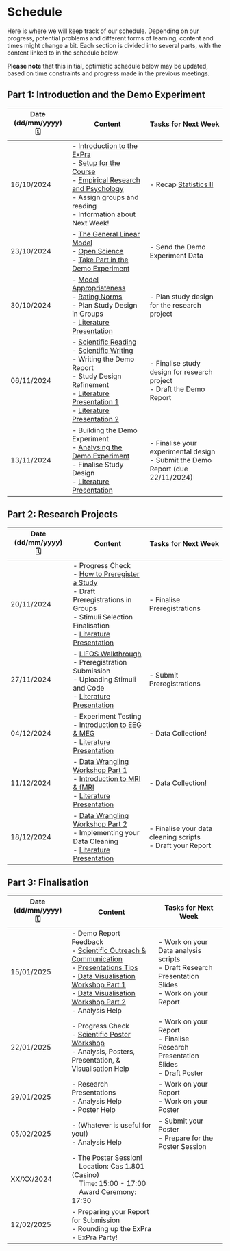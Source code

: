 # Schedule

Here is where we will keep track of our schedule. Depending on our progress, potential problems and different forms of learning, content and times might change a bit. Each section is divided into several parts, with the content linked to in the schedule below.

**Please note** that this initial, optimistic schedule below may be updated, based on time constraints and progress made in the previous meetings.  

## Part 1: Introduction and the Demo Experiment

| Date (dd/mm/yyyy) 🗓         | Content | Tasks for Next Week |
|--------------|-----------|------------|
| 16/10/2024 | - [Introduction to the ExPra](https://jackedtaylor.github.io/expra-wise24/introduction/intro)<br> - [Setup for the Course](https://jackedtaylor.github.io/expra-wise24/introduction/setup)<br> - [Empirical Research and Psychology](https://jackedtaylor.github.io/expra-wise24/introduction/empirical_research)<br> - Assign groups and reading<br> - Information about Next Week!<br>  | - Recap [Statistics II](https://pandar.netlify.app/lehre/main/#statistik-ii) |
| 23/10/2024 |  - [The General Linear Model](https://jackedtaylor.github.io/expra-wise24/introduction/glm)<br> - [Open Science](https://jackedtaylor.github.io/expra-wise24/introduction/open_science)<br> - [Take Part in the Demo Experiment](https://jackedtaylor.github.io/expra-wise24/demo/demo_participate.html)  | - Send the Demo Experiment Data |
| 30/10/2024 |  - [Model Appropriateness](https://jackedtaylor.github.io/expra-wise24/introduction/model_appropriateness)<br> - [Rating Norms](https://jackedtaylor.github.io/expra-wise24/introduction/ratings)<br> - Plan Study Design in Groups<br> -  [Literature Presentation](https://jackedtaylor.github.io/expra-wise24/general/reading.html) <br>  | - Plan study design for the research project |
| 06/11/2024 |  - [Scientific Reading](https://jackedtaylor.github.io/expra-wise24/introduction/reading)<br> - [Scientific Writing](https://jackedtaylor.github.io/expra-wise24/introduction/writing.html)<br> - Writing the Demo Report<br> - Study Design Refinement<br> -  [Literature Presentation 1](https://jackedtaylor.github.io/expra-wise24/general/reading.html) <br> - [Literature Presentation 2](https://jackedtaylor.github.io/expra-wise24/general/reading.html)<br> | - Finalise study design for research project<br>- Draft the Demo Report |
| 13/11/2024 |  - Building the Demo Experiment<br> - [Analysing the Demo Experiment](https://jackedtaylor.github.io/expra-wise24/demo/demo_analyse)<br> - Finalise Study Design<br> - [Literature Presentation](https://jackedtaylor.github.io/expra-wise24/general/reading.html) <br>  | - Finalise your experimental design<br>- Submit the Demo Report (due 22/11/2024) |

## Part 2: Research Projects

| Date (dd/mm/yyyy) 🗓         | Content | Tasks for Next Week |
|--------------|-----------|------------|
| 20/11/2024 |  - Progress Check <br> - [How to Preregister a Study](https://jackedtaylor.github.io/expra-wise24/projects/preregistration.html)<br> - Draft Preregistrations in Groups<br> - Stimuli Selection Finalisation<br> - [Literature Presentation](https://jackedtaylor.github.io/expra-wise24/general/reading.html) <br>  | - Finalise Preregistrations |
| 27/11/2024 |  - [LIFOS Walkthrough](https://jackedtaylor.github.io/expra-wise24/projects/lifos)<br> - Preregistration Submission<br> - Uploading Stimuli and Code<br> - [Literature Presentation](https://jackedtaylor.github.io/expra-wise24/general/reading.html) <br>  | - Submit Preregistrations |
| 04/12/2024 |  - Experiment Testing<br> - [Introduction to EEG & MEG](https://jackedtaylor.github.io/expra-wise24/cbi/meeg)<br> - [Literature Presentation](https://jackedtaylor.github.io/expra-wise24/general/reading.html) <br>  | - Data Collection! |
| 11/12/2024 |  - [Data Wrangling Workshop Part 1](https://jackedtaylor.github.io/expra-wise24/introduction/data_wrangling_1)<br> - [Introduction to MRI & fMRI](https://jackedtaylor.github.io/expra-wise24/cbi/mri.html)<br> - [Literature Presentation](https://jackedtaylor.github.io/expra-wise24/general/reading.html) <br>  | - Data Collection! |
| 18/12/2024 |  - [Data Wrangling Workshop Part 2](https://jackedtaylor.github.io/expra-wise24/introduction/data_wrangling_2)<br> - Implementing your Data Cleaning<br> -  [Literature Presentation](https://jackedtaylor.github.io/expra-wise24/general/reading.html) | - Finalise your data cleaning scripts<br>- Draft your Report |

## Part 3: Finalisation

| Date (dd/mm/yyyy) 🗓         | Content | Tasks for Next Week |
|--------------|-----------|------------|
| 15/01/2025 |  - Demo Report Feedback<br> - [Scientific Outreach & Communication](https://jackedtaylor.github.io/expra-wise24/introduction/communication)<br> - [Presentations Tips](https://jackedtaylor.github.io/expra-wise24/projects/presentations)<br> - [Data Visualisation Workshop Part 1](https://jackedtaylor.github.io/expra-wise24/introduction/data_vis_1)<br> - [Data Visualisation Workshop Part 2](https://jackedtaylor.github.io/expra-wise24/introduction/data_vis_2)<br> - Analysis Help<br>  | - Work on your Data analysis scripts <br>- Draft Research Presentation Slides <br>- Work on your Report
| 22/01/2025 |  - Progress Check<br> - [Scientific Poster Workshop](https://jackedtaylor.github.io/expra-wise24/projects/posters)<br> - Analysis, Posters, Presentation, & Visualisation Help<br> | - Work on your Report <br>- Finalise Research Presentation Slides <br>- Draft Poster
| 29/01/2025 |  - Research Presentations<br> - Analysis Help<br> - Poster Help<br> | - Work on your Report<br>- Work on your Poster
| 05/02/2025 |  - (Whatever is useful for you!)<br> - Analysis Help<br>  | - Submit your Poster<br> - Prepare for the Poster Session
| XX/XX/2024 |  - The Poster Session! <br>&nbsp;&nbsp;&nbsp;&nbsp;Location: Cas 1.801 (Casino)<br>&nbsp;&nbsp;&nbsp;&nbsp;Time: 15:00 - 17:00<br>&nbsp;&nbsp;&nbsp;&nbsp;Award Ceremony: 17:30
| 12/02/2025 |  - Preparing your Report for Submission<br> - Rounding up the ExPra<br> - ExPra Party!
